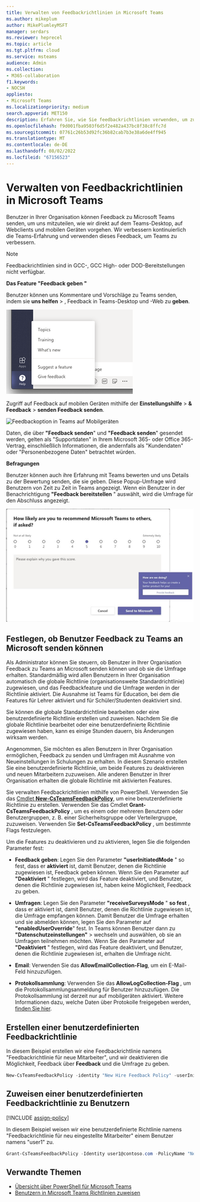 ```yaml
---
title: Verwalten von Feedbackrichtlinien in Microsoft Teams
ms.author: mikeplum
author: MikePlumleyMSFT
manager: serdars
ms.reviewer: heprecel
ms.topic: article
ms.tgt.pltfrm: cloud
ms.service: msteams
audience: Admin
ms.collection:
- M365-collaboration
f1.keywords:
- NOCSH
appliesto:
- Microsoft Teams
ms.localizationpriority: medium
search.appverid: MET150
description: Erfahren Sie, wie Sie feedbackrichtlinien verwenden, um zu steuern, ob Teams-Benutzer in Ihrer Organisation Feedback zu Teams an Microsoft senden können.
ms.openlocfilehash: f9d001fba9503f6d5f2e482a437bc8f38c8ffc7d
ms.sourcegitcommit: 07761c26b53d92fc36b82cab7b3e38a6de4ff945
ms.translationtype: MT
ms.contentlocale: de-DE
ms.lasthandoff: 08/02/2022
ms.locfileid: "67156523"
---
```

# <a name="manage-feedback-policies-in-microsoft-teams"></a>Verwalten von Feedbackrichtlinien in Microsoft Teams

Benutzer in Ihrer Organisation können Feedback zu Microsoft Teams senden, um uns mitzuteilen, wie wir direkt auf dem Teams-Desktop, auf Webclients und mobilen Geräten vorgehen. Wir verbessern kontinuierlich die Teams-Erfahrung und verwenden dieses Feedback, um Teams zu verbessern.

> [!NOTE]
> Feedbackrichtlinien sind in GCC-, GCC High- oder DOD-Bereitstellungen nicht verfügbar.

**Das **Feature "Feedback geben** "**

Benutzer können uns Kommentare und Vorschläge zu Teams senden, indem sie **uns helfen** > , Feedback in Teams-Desktop und -Web zu **geben**.


![Feedbackoption in Teams geben](media/manage-feedback-policies-in-teams-give-feedback.png)

Zugriff auf Feedback auf mobilen Geräten mithilfe der **Einstellungshilfe** > **& Feedback** > **senden Feedback senden**.

![Feedbackoption in Teams auf Mobilgeräten](media/feedback3.jpg)

 Daten, die über **"Feedback senden**" und **"Feedback senden**" gesendet werden, gelten als "Supportdaten" in Ihrem Microsoft 365- oder Office 365-Vertrag, einschließlich Informationen, die andernfalls als "Kundendaten" oder "Personenbezogene Daten" betrachtet würden.



**Befragungen**

Benutzer können auch ihre Erfahrung mit Teams bewerten und uns Details zu der Bewertung senden, die sie geben. Diese Popup-Umfrage wird Benutzern von Zeit zu Zeit in Teams angezeigt. Wenn ein Benutzer in der Benachrichtigung **"Feedback bereitstellen** " auswählt, wird die Umfrage für den Abschluss angezeigt.

![die Umfragebenachrichtigung und das Formular in Teams.](media/manage-feedback-policies-in-teams-survey.png)

## <a name="set-whether-users-can-send-feedback-about-teams-to-microsoft"></a>Festlegen, ob Benutzer Feedback zu Teams an Microsoft senden können

Als Administrator können Sie steuern, ob Benutzer in Ihrer Organisation Feedback zu Teams an Microsoft senden können und ob sie die Umfrage erhalten. Standardmäßig wird allen Benutzern in Ihrer Organisation automatisch die globale Richtlinie (organisationsweite Standardrichtlinie) zugewiesen, und das Feedbackfeature und die Umfrage werden in der Richtlinie aktiviert. Die Ausnahme ist Teams für Education, bei dem die Features für Lehrer aktiviert und für Schüler/Studenten deaktiviert sind.

Sie können die globale Standardrichtlinie bearbeiten oder eine benutzerdefinierte Richtlinie erstellen und zuweisen. Nachdem Sie die globale Richtlinie bearbeitet oder eine benutzerdefinierte Richtlinie zugewiesen haben, kann es einige Stunden dauern, bis Änderungen wirksam werden.

Angenommen, Sie möchten es allen Benutzern in Ihrer Organisation ermöglichen, Feedback zu senden und Umfragen mit Ausnahme von Neueinstellungen in Schulungen zu erhalten. In diesem Szenario erstellen Sie eine benutzerdefinierte Richtlinie, um beide Features zu deaktivieren und neuen Mitarbeitern zuzuweisen. Alle anderen Benutzer in Ihrer Organisation erhalten die globale Richtlinie mit aktivierten Features.  

Sie verwalten Feedbackrichtlinien mithilfe von PowerShell. Verwenden Sie das [Cmdlet **New-CsTeamsFeedbackPolicy**](/powershell/module/skype/new-csteamsfeedbackpolicy), um eine benutzerdefinierte Richtlinie zu erstellen. Verwenden Sie das Cmdlet **Grant-CsTeamsFeedbackPolicy** , um es einem oder mehreren Benutzern oder Benutzergruppen, z. B. einer Sicherheitsgruppe oder Verteilergruppe, zuzuweisen. Verwenden Sie **Set-CsTeamsFeedbackPolicy** , um bestimmte Flags festzulegen.

Um die Features zu deaktivieren und zu aktivieren, legen Sie die folgenden Parameter fest:

 - **Feedback geben**: Legen Sie den Parameter **"userInitiatedMode** " so fest, dass er **aktiviert** ist, damit Benutzer, denen die Richtlinie zugewiesen ist, Feedback geben können. Wenn Sie den Parameter auf **"Deaktiviert** " festlegen, wird das Feature deaktiviert, und Benutzer, denen die Richtlinie zugewiesen ist, haben keine Möglichkeit, Feedback zu geben.

 - **Umfragen**: Legen Sie den Parameter **"receiveSurveysMode** " **so fest** , dass er aktiviert ist, damit Benutzer, denen die Richtlinie zugewiesen ist, die Umfrage empfangen können. Damit Benutzer die Umfrage erhalten und sie abmelden können, legen Sie den Parameter auf **"enabledUserOverride**" fest. In Teams können Benutzer dann zu **"Datenschutzeinstellungen"** >  wechseln und auswählen, ob sie an Umfragen teilnehmen möchten. Wenn Sie den Parameter auf **"Deaktiviert** " festlegen, wird das Feature deaktiviert, und Benutzer, denen die Richtlinie zugewiesen ist, erhalten die Umfrage nicht.

 - **Email**: Verwenden Sie das **AllowEmailCollection-Flag**, um ein E-Mail-Feld hinzuzufügen.
 - **Protokollsammlung**: Verwenden Sie das **AllowLogCollection-Flag** , um die Protokollsammlungsanmeldung für Benutzer hinzuzufügen. Die Protokollsammlung ist derzeit nur auf mobilgeräten aktiviert. Weitere Informationen dazu, welche Daten über Protokolle freigegeben werden, [finden Sie hier](https://go.microsoft.com/fwlink/?linkid=2168178).

## <a name="create-a-custom-feedback-policy"></a>Erstellen einer benutzerdefinierten Feedbackrichtlinie

In diesem Beispiel erstellen wir eine Feedbackrichtlinie namens "Feedbackrichtlinie für neue Mitarbeiter", und wir deaktivieren die Möglichkeit, Feedback über **Feedback** und die Umfrage zu geben.

```PowerShell
New-CsTeamsFeedbackPolicy -identity "New Hire Feedback Policy" -userInitiatedMode disabled -receiveSurveysMode disabled
```

## <a name="assign-a-custom-feedback-policy-to-users"></a>Zuweisen einer benutzerdefinierten Feedbackrichtlinie zu Benutzern

[!INCLUDE [assign-policy](includes/assign-policy.md)]

In diesem Beispiel weisen wir eine benutzerdefinierte Richtlinie namens "Feedbackrichtlinie für neu eingestellte Mitarbeiter" einem Benutzer namens "user1" zu.

```PowerShell
Grant-CsTeamsFeedbackPolicy -Identity user1@contoso.com -PolicyName "New Hire Feedback Policy"
```

## <a name="related-topics"></a>Verwandte Themen

- [Übersicht über PowerShell für Microsoft Teams](teams-powershell-overview.md)
- [Benutzern in Microsoft Teams Richtlinien zuweisen](policy-assignment-overview.md)
